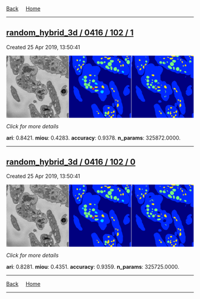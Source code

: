 
[Back](..)&nbsp;&nbsp;&nbsp;&nbsp;&nbsp;[Home](https://leapmanlab.github.io/snapshots)

---

<div class="summary"><a href="1"><h2>random_hybrid_3d / 0416 / 102 / 1</h2></a><p>Created 25 Apr 2019, 13:50:41
</p><a href="1"><img src="1/media/summary.png" align="center"></a><p>
<i>Click for more details</i>
</p></div>

**ari**: 0.8421. **miou**: 0.4283. **accuracy**: 0.9378. **n_params**: 325872.0000. 

---

<div class="summary"><a href="0"><h2>random_hybrid_3d / 0416 / 102 / 0</h2></a><p>Created 25 Apr 2019, 13:50:41
</p><a href="0"><img src="0/media/summary.png" align="center"></a><p>
<i>Click for more details</i>
</p></div>

**ari**: 0.8281. **miou**: 0.4351. **accuracy**: 0.9359. **n_params**: 325725.0000. 

---

[Back](..)&nbsp;&nbsp;&nbsp;&nbsp;&nbsp;[Home](https://leapmanlab.github.io/snapshots)

---